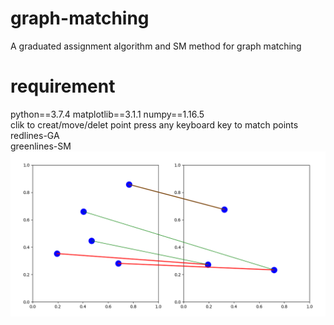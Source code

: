 # graph-matching
A graduated assignment algorithm and SM method for graph matching
# requirement
python==3.7.4  matplotlib==3.1.1  numpy==1.16.5   
clik to creat/move/delet point 
press any keyboard key to match points   
redlines-GA   
greenlines-SM
![image](https://github.com/SAI-24-me/graph-matching/blob/master/test.jpg)
